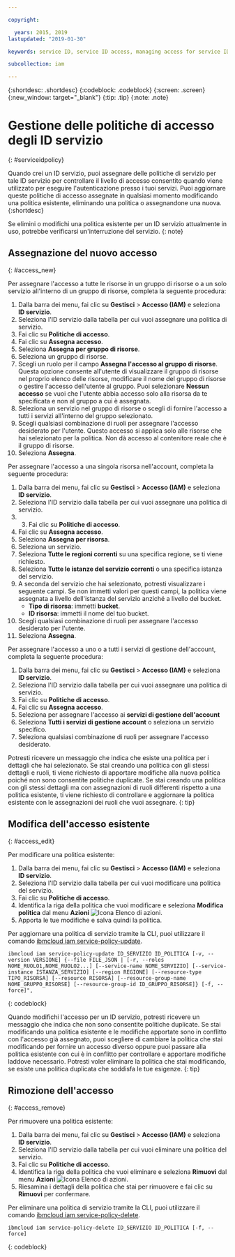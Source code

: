 ```yaml
---

copyright:

  years: 2015, 2019
lastupdated: "2019-01-30"

keywords: service ID, service ID access, managing access for service IDs

subcollection: iam

---
```


{:shortdesc: .shortdesc}
{:codeblock: .codeblock}
{:screen: .screen}
{:new_window: target="_blank"}
{:tip: .tip}
{:note: .note}

# Gestione delle politiche di accesso degli ID servizio
{: #serviceidpolicy}

Quando crei un ID servizio, puoi assegnare delle politiche di servizio per tale ID servizio per controllare il livello di accesso consentito quando viene utilizzato per eseguire l'autenticazione presso i tuoi servizi. Puoi aggiornare queste politiche di accesso assegnate in qualsiasi momento modificando una politica esistente, eliminando una politica o assegnandone una nuova.
{:shortdesc}

Se elimini o modifichi una politica esistente per un ID servizio attualmente in uso, potrebbe verificarsi un'interruzione del servizio.
{: note}

## Assegnazione del nuovo accesso
{: #access_new}

Per assegnare l'accesso a tutte le risorse in un gruppo di risorse o a un solo servizio all'interno di un gruppo di risorse, completa la seguente procedura:

1. Dalla barra dei menu, fai clic su **Gestisci** &gt; **Accesso (IAM)** e seleziona **ID servizio**.
2. Seleziona l'ID servizio dalla tabella per cui vuoi assegnare una politica di servizio.
3. Fai clic su **Politiche di accesso**.
4. Fai clic su **Assegna accesso**.
5. Seleziona **Assegna per gruppo di risorse**.
6. Seleziona un gruppo di risorse.
7. Scegli un ruolo per il campo **Assegna l'accesso al gruppo di risorse**. Questa opzione consente all'utente di visualizzare il gruppo di risorse nel proprio elenco delle risorse, modificare il nome del gruppo di risorse o gestire l'accesso dell'utente al gruppo. Puoi selezionare **Nessun accesso** se vuoi che l'utente abbia accesso solo alla risorsa da te specificata e non al gruppo a cui è assegnata.
8. Seleziona un servizio nel gruppo di risorse o scegli di fornire l'accesso a tutti i servizi all'interno del gruppo selezionato.
9. Scegli qualsiasi combinazione di ruoli per assegnare l'accesso desiderato per l'utente. Questo accesso si applica solo alle risorse che hai selezionato per la politica. Non dà accesso al contenitore reale che è il gruppo di risorse.
10. Seleziona **Assegna**.

Per assegnare l'accesso a una singola risorsa nell'account, completa la seguente procedura:

1. Dalla barra dei menu, fai clic su **Gestisci** &gt; **Accesso (IAM)** e seleziona **ID servizio**.
2. Seleziona l'ID servizio dalla tabella per cui vuoi assegnare una politica di servizio.
3. 3. Fai clic su **Politiche di accesso**.
4. Fai clic su **Assegna accesso**.
5. Seleziona **Assegna per risorsa**.
6. Seleziona un servizio.
7. Seleziona **Tutte le regioni correnti** su una specifica regione, se ti viene richiesto.
8. Seleziona **Tutte le istanze del servizio correnti** o una specifica istanza del servizio.
9. A seconda del servizio che hai selezionato, potresti visualizzare i seguente campi. Se non immetti valori per questi campi, la politica viene assegnata a livello dell'istanza del servizio anziché a livello del bucket.
    * **Tipo di risorsa**: immetti **bucket**.
    * **ID risorsa**: immetti il nome del tuo bucket.
10. Scegli qualsiasi combinazione di ruoli per assegnare l'accesso desiderato per l'utente.
11. Seleziona **Assegna**.

Per assegnare l'accesso a uno o a tutti i servizi di gestione dell'account, completa la seguente procedura:

1. Dalla barra dei menu, fai clic su **Gestisci** &gt; **Accesso (IAM)** e seleziona **ID servizio**.
2. Seleziona l'ID servizio dalla tabella per cui vuoi assegnare una politica di servizio.
3. Fai clic su **Politiche di accesso**.
4. Fai clic su **Assegna accesso**.
5. Seleziona per assegnare l'accesso ai **servizi di gestione dell'account**
6. Seleziona **Tutti i servizi di gestione account** o seleziona un servizio specifico.
7. Seleziona qualsiasi combinazione di ruoli per assegnare l'accesso desiderato.

Potresti ricevere un messaggio che indica che esiste una politica per i dettagli che hai selezionato. Se stai creando una politica con gli stessi dettagli e ruoli, ti viene richiesto di apportare modifiche alla nuova politica poiché non sono consentite politiche duplicate. Se stai creando una politica con gli stessi dettagli ma con assegnazioni di ruoli differenti rispetto a una politica esistente, ti viene richiesto di controllare e aggiornare la politica esistente con le assegnazioni dei ruoli che vuoi assegnare.
{: tip}

## Modifica dell'accesso esistente
{: #access_edit}

Per modificare una politica esistente:

1. Dalla barra dei menu, fai clic su **Gestisci** &gt; **Accesso (IAM)** e seleziona **ID servizio**.
2. Seleziona l'ID servizio dalla tabella per cui vuoi modificare una politica del servizio.
3. Fai clic su **Politiche di accesso**.
4. Identifica la riga della politica che vuoi modificare e seleziona **Modifica politica** dal menu **Azioni** ![Icona Elenco di azioni](../icons/action-menu-icon.svg).
5. Apporta le tue modifiche e salva quindi la politica.

Per aggiornare una politica di servizio tramite la CLI, puoi utilizzare il comando [ibmcloud iam service-policy-update](/docs/cli/reference/ibmcloud?topic=cloud-cli-ibmcloud_iam_user_policy_update#ibmcloud_iam_service_policy_update).
```
ibmcloud iam service-policy-update ID_SERVIZIO ID_POLITICA [-v, --version VERSIONE] {--file FILE_JSON | [-r, --roles NOME_RUOLO1,NOME_RUOLO2...] [--service-name NOME_SERVIZIO] [--service-instance ISTANZA_SERVIZIO] [--region REGIONE] [--resource-type TIPO_RISORSA] [--resource RISORSA] [--resource-group-name NOME_GRUPPO_RISORSE] [--resource-group-id ID_GRUPPO_RISORSE]} [-f, --force]",
```
{: codeblock}

Quando modifichi l'accesso per un ID servizio, potresti ricevere un messaggio che indica che non sono consentite politiche duplicate. Se stai modificando una politica esistente e le modifiche apportate sono in conflitto con l'accesso già assegnato, puoi scegliere di cambiare la politica che stai modificando per fornire un accesso diverso oppure puoi passare alla politica esistente con cui è in conflitto per controllare e apportare modifiche laddove necessario. Potresti voler eliminare la politica che stai modificando, se esiste una politica duplicata che soddisfa le tue esigenze.
{: tip}

## Rimozione dell'accesso
{: #access_remove}

Per rimuovere una politica esistente:

1. Dalla barra dei menu, fai clic su **Gestisci** &gt; **Accesso (IAM)** e seleziona **ID servizio**.
2. Seleziona l'ID servizio dalla tabella per cui vuoi eliminare una politica del servizio.
3. Fai clic su **Politiche di accesso**.
4. Identifica la riga della politica che vuoi eliminare e seleziona **Rimuovi** dal menu **Azioni** ![Icona Elenco di azioni](../icons/action-menu-icon.svg).
5. Riesamina i dettagli della politica che stai per rimuovere e fai clic su **Rimuovi** per confermare.

Per eliminare una politica di servizio tramite la CLI, puoi utilizzare il comando [ibmcloud iam service-policy-delete](/docs/cli/reference/ibmcloud?topic=cloud-cli-ibmcloud_iam_user_policy_update#ibmcloud_iam_service_policy_delete).
```
ibmcloud iam service-policy-delete ID_SERVIZIO ID_POLITICA [-f, --force]
```
{: codeblock}
